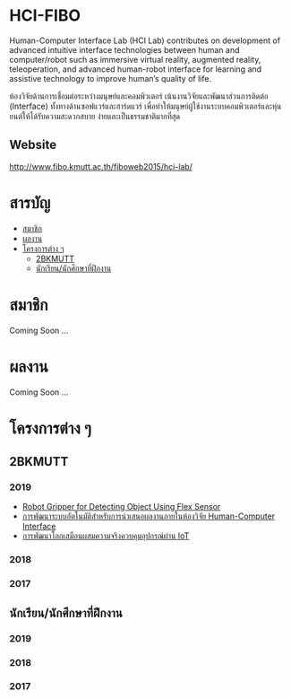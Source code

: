 # HCI-FIBO
Human-Computer Interface Lab (HCI Lab) contributes on development of advanced intuitive interface technologies between human and computer/robot such as immersive virtual reality, augmented reality, teleoperation, and advanced human-robot interface for learning and assistive technology to improve human’s quality of life.

ห้องวิจัยด้านการเชื่อมต่อระหว่างมนุษย์และคอมพิวเตอร์ เน้นงานวิจัยและพัฒนาส่วนการติดต่อ (Interface) ทั้งทางด้านซอฟแวร์และฮาร์ดแวร์ เพื่อทำให้มนุษย์ผู้ใช้งานระบบคอมพิวเตอร์และหุ่นยนต์ให้ได้รับความสะดวกสบาย ง่ายและเป็นธรรมชาติมากที่สุด

## Website
http://www.fibo.kmutt.ac.th/fiboweb2015/hci-lab/

# สารบัญ
- [สมาชิก](#สมาชิก)
- [ผลงาน](#ผลงาน)
- [โครงการต่าง ๆ](#โครงการต่าง-ๆ)
  - [2BKMUTT](#2BKMUTT)
  - [นักเรียน/นักศึกษาที่ฝึกงาน](#นักเรียนนักศึกษาที่ฝึกงาน)

# สมาชิก
Coming Soon ... 

# ผลงาน
Coming Soon ... 

# โครงการต่าง ๆ
## 2BKMUTT
### 2019
- [Robot Gripper for Detecting Object Using Flex Sensor](2bkmutt/Robot%20Gripper%20for%20Detecting%20Object%20Using%20Flex%20Sensor)
- [การพัฒนาระบบอัตโนมัติสำหรับการนำเสนอผลงานภายในห้องวิจัย Human-Computer Interface](2bkmutt/การพัฒนาระบบอัตโนมัติสำหรับการนำเสนอผลงานภายในห้องวิจัย%20Human-Computer%20Interface)
- [การพัฒนาโลกเสมือนผสมความจริงควบคุมอุปกรณ์ผ่าน IoT](2bkmutt/การพัฒนาโลกเสมือนผสมความจริงควบคุมอุปกรณ์ผ่าน%20IoT)
### 2018
### 2017
## นักเรียน/นักศึกษาที่ฝึกงาน
### 2019
### 2018
### 2017
